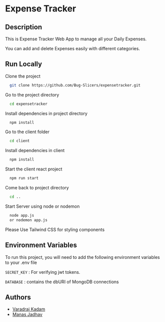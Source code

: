 # Expense Tracker

## Description

This is Expense Tracker Web App to manage all your Daily Expenses.

You can add and delete Expenses easily with different categories.

## Run Locally

Clone the project

```bash
  git clone https://github.com/Bug-Slicers/expensetracker.git
```

Go to the project directory

```bash
  cd expensetracker
```

Install dependencies in project directory

```bash
  npm install
```

Go to the client folder

```bash
  cd client
```

Install dependencies in client

```bash
  npm install
```

Start the client react project

```bash
  npm run start
```

Come back to project directory

```bash
  cd ..
```

Start Server using node or nodemon

```bash
  node app.js
  or nodemon app.js
```

Please Use Tailwind CSS for styling components

## Environment Variables

To run this project, you will need to add the following environment variables to your .env file

`SECRET_KEY` : For verifying jwt tokens.

`DATABASE` : contains the dbURI of MongoDB connections

## Authors

- [Varadraj Kadam](https://github.com/VaradrajKadam)
- [Manas Jadhav](https://github.com/ManasJadhav)
